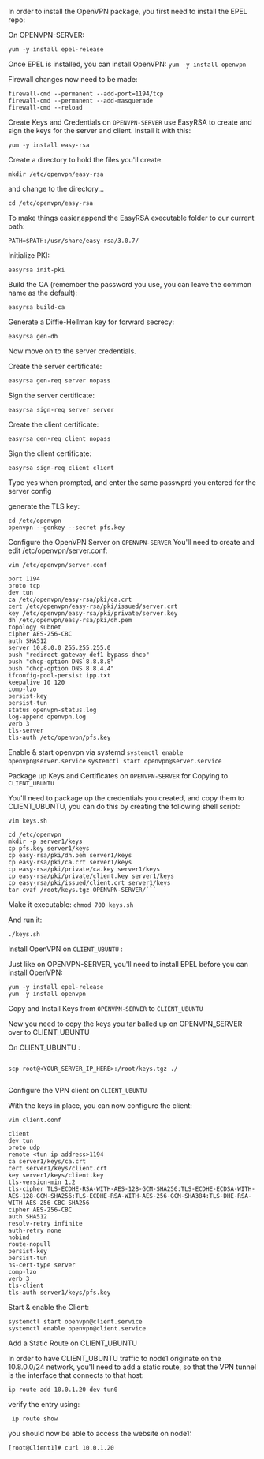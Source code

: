 

In order to install the OpenVPN package, you first need to install the EPEL repo:


On OPENVPN-SERVER: 

```yum -y install epel-release```

Once EPEL is installed, you can install OpenVPN:
```yum -y install openvpn```


Firewall changes now need to be made: 
```
firewall-cmd --permanent --add-port=1194/tcp
firewall-cmd --permanent --add-masquerade
firewall-cmd --reload
```

Create Keys and Credentials on `OPENVPN-SERVER`
use EasyRSA to create and sign the keys for the server and client. Install it with this:

```yum -y install easy-rsa```

Create a directory to hold the files you'll create:

```mkdir /etc/openvpn/easy-rsa```

and change to the directory...

```cd /etc/openvpn/easy-rsa```

To make things easier,append the EasyRSA executable folder to our current path:

```PATH=$PATH:/usr/share/easy-rsa/3.0.7/```

Initialize PKI:

```easyrsa init-pki```

Build the CA (remember the password you use, you can leave the common name as the default):

```easyrsa build-ca```

Generate a Diffie-Hellman key for forward secrecy:

```easyrsa gen-dh```

Now move on to the server credentials. 

Create the server certificate:

```easyrsa gen-req server nopass```

Sign the server certificate:

```easyrsa sign-req server server```


Create the client certificate:

```easyrsa gen-req client nopass```

Sign the client certificate:

```easyrsa sign-req client client```

Type yes when prompted, and enter the same passwprd you entered for the server config 

generate the TLS key:
```
cd /etc/openvpn
openvpn --genkey --secret pfs.key
```

Configure the OpenVPN Server on `OPENVPN-SERVER`
You'll need to create and edit /etc/openvpn/server.conf:

```
vim /etc/openvpn/server.conf
```
```
port 1194
proto tcp
dev tun
ca /etc/openvpn/easy-rsa/pki/ca.crt
cert /etc/openvpn/easy-rsa/pki/issued/server.crt
key /etc/openvpn/easy-rsa/pki/private/server.key
dh /etc/openvpn/easy-rsa/pki/dh.pem
topology subnet
cipher AES-256-CBC
auth SHA512
server 10.8.0.0 255.255.255.0
push "redirect-gateway def1 bypass-dhcp"
push "dhcp-option DNS 8.8.8.8"
push "dhcp-option DNS 8.8.4.4"
ifconfig-pool-persist ipp.txt
keepalive 10 120
comp-lzo
persist-key
persist-tun
status openvpn-status.log
log-append openvpn.log
verb 3
tls-server
tls-auth /etc/openvpn/pfs.key
```
Enable & start openvpn via systemd 
```systemctl enable openvpn@server.service```
```systemctl start openvpn@server.service```

Package up Keys and Certificates on `OPENVPN-SERVER` for Copying to `CLIENT_UBUNTU`

You'll need to package up the credentials you created, and copy them to CLIENT_UBUNTU, you can do 
this by creating the following shell script:

```vim keys.sh```
```
cd /etc/openvpn
mkdir -p server1/keys
cp pfs.key server1/keys
cp easy-rsa/pki/dh.pem server1/keys
cp easy-rsa/pki/ca.crt server1/keys
cp easy-rsa/pki/private/ca.key server1/keys
cp easy-rsa/pki/private/client.key server1/keys
cp easy-rsa/pki/issued/client.crt server1/keys
tar cvzf /root/keys.tgz OPENVPN-SERVER/```
```

Make it executable:
```chmod 700 keys.sh```

And run it:

```./keys.sh```

Install OpenVPN on `CLIENT_UBUNTU` : 

Just like on OPENVPN-SERVER, you'll need to install EPEL before you can install OpenVPN:

```
yum -y install epel-release
yum -y install openvpn
```

Copy and Install Keys from `OPENVPN-SERVER` to `CLIENT_UBUNTU`

Now you need to copy the keys you tar balled up on OPENVPN_SERVER over to CLIENT_UBUNTU

On CLIENT_UBUNTU : 

```cd /etc/openvpn
```

```
scp root@<YOUR_SERVER_IP_HERE>:/root/keys.tgz ./
```


```tar -xvzf keys.tgz
```


Configure the VPN client on `CLIENT_UBUNTU`

With the keys in place, you can now configure the client:

```vim client.conf```
```
client
dev tun
proto udp 
remote <tun ip address>1194  
ca server1/keys/ca.crt
cert server1/keys/client.crt
key server1/keys/client.key
tls-version-min 1.2
tls-cipher TLS-ECDHE-RSA-WITH-AES-128-GCM-SHA256:TLS-ECDHE-ECDSA-WITH-AES-128-GCM-SHA256:TLS-ECDHE-RSA-WITH-AES-256-GCM-SHA384:TLS-DHE-RSA-WITH-AES-256-CBC-SHA256
cipher AES-256-CBC
auth SHA512
resolv-retry infinite
auth-retry none
nobind
route-nopull
persist-key
persist-tun
ns-cert-type server
comp-lzo
verb 3
tls-client
tls-auth server1/keys/pfs.key
```

Start & enable the Client:

```
systemctl start openvpn@client.service
systemctl enable openvpn@client.service
```

Add a Static Route on CLIENT_UBUNTU

In order to have CLIENT_UBUNTU traffic to node1 originate on the 10.8.0.0/24 network, you'll need to add a static route, so that the VPN tunnel is the interface that connects to that host:

```ip route add 10.0.1.20 dev tun0```

verify the entry using:

``` ip route show```

you should now be able to access the website on node1:

```[root@Client1]# curl 10.0.1.20```
